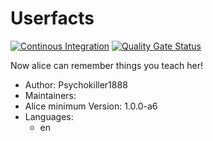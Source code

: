 # Userfacts

[![Continous Integration](https://gitlab.com/project-alice-assistant/skills/skill_Userfacts/badges/master/pipeline.svg)](https://gitlab.com/project-alice-assistant/skills/skill_Userfacts/pipelines/latest)
[![Quality Gate Status](https://sonarcloud.io/api/project_badges/measure?project=project-alice-assistant_skill_Userfacts&metric=alert_status)](https://sonarcloud.io/dashboard?id=project-alice-assistant_skill_Userfacts)

Now alice can remember things you teach her!

- Author: Psychokiller1888
- Maintainers: 
- Alice minimum Version: 1.0.0-a6
- Languages:
   - en


